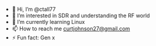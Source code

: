 - 👋 Hi, I’m @ctall77
- 👀 I’m interested in SDR and understanding the RF world
- 🌱 I’m currently learning Linux
- 📫 How to reach me curtjohnson27@gmail.com
- ⚡ Fun fact: Gen x

<!---
ctall77/ctall77 is a ✨ special ✨ repository because its `README.md` (this file) appears on your GitHub profile.
You can click the Preview link to take a look at your changes.
--->
